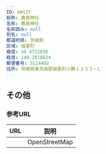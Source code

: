 ```yaml
---
ID: bAt2Y
総称: 鹿島神社
名称: 鹿島神社
名称読み: null
別名: null
都道府県: 茨城県
区域: 城里町
緯度: 36.4722836
経度: 140.2818624
郵便番号: 3114402
住所: 茨城県東茨城郡城里町小勝１２５５−１
---
```


## その他

### 参考URL

| URL | 説明          |
| --- | ------------- |
|     | OpenStreetMap |
